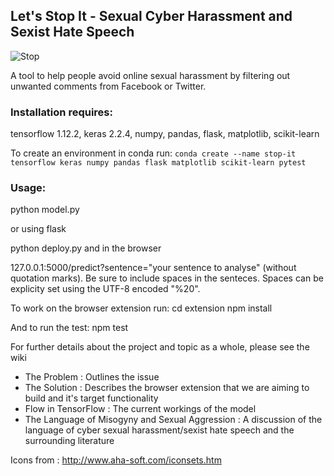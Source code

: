 
## Let's Stop It - Sexual Cyber Harassment and Sexist Hate Speech

![Stop](https://github.com/malteserteresa/stop-it/blob/master/images/test.png)

A tool to help people avoid online sexual harassment by filtering out unwanted comments from Facebook or Twitter.

                                                             
### Installation requires:
tensorflow 1.12.2,
keras 2.2.4, 
numpy,
pandas,
flask,
matplotlib,
scikit-learn

To create an environment in conda run: `conda create --name stop-it tensorflow keras numpy pandas flask matplotlib scikit-learn pytest`

### Usage:
python model.py

or using flask

python deploy.py and in the browser

127.0.0.1:5000/predict?sentence="your sentence to analyse" (without quotation marks). Be sure to include spaces in the senteces. Spaces can be explicity set using the UTF-8 encoded "%20".

To work on the browser extension run:
cd extension 
npm install

And to run the test:
npm test

For further details about the project and topic as a whole, please see the wiki

- The Problem : Outlines the issue
- The Solution : Describes the browser extension that we are aiming to build and it's target functionality 
- Flow in TensorFlow : The current workings of the model
- The Language of Misogyny and Sexual Aggression : A discussion of the language of cyber sexual harassment/sexist hate speech and the surrounding literature

Icons from : http://www.aha-soft.com/iconsets.htm
